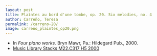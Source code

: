 ```yaml
---
layout: post
title: Plaìntes au bord d'une tombe, op. 20. Six melodies, no. 4
author: Carreño, Teresa
permalink: /carreno-20/
image: carreno_plaintes_op20.png
---
```


- In *Four piano works.* Bryn Mawr, Pa.: Hildegard Pub., 2000.
- <a href="https://tufts-primo.hosted.exlibrisgroup.com/permalink/f/bnf7qa/01TUN_ALMA21107559280003851" target="_blank">Music Library Stacks M22.C317 H5 2000</a>
